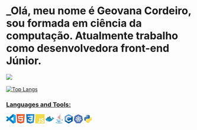 

# **_Olá, meu nome é Geovana Cordeiro, sou formada em ciência da computação. Atualmente trabalho como desenvolvedora front-end Júnior.**
<div>
    <a href=https://github.com/Geovascordeiro>
    <img bottom="150em" src="https://github-readme-stats.vercel.app/api/?username=Geovascordeiro&show_icons=true&theme=synthwave&include_all_commits=true&count_private=true"/>

![Top Langs](https://github-readme-stats.vercel.app/api/top-langs/?username=Geovascordeiro&theme=synthwave&layout=compact&langs_count=10")

</div>

### Languages and Tools:

<div>
    <img align="left" alt="Visual Studio Code" width="26px" src="https://raw.githubusercontent.com/github/explore/80688e429a7d4ef2fca1e82350fe8e3517d3494d/topics/visual-studio-code/visual-studio-code.png" />
    <img align="left" alt="HTML5" width="26px" src="https://raw.githubusercontent.com/devicons/devicon/master/icons/html5/html5-original.svg" />
    <img align="left" alt="CSS" width="26px" src="https://raw.githubusercontent.com/devicons/devicon/master/icons/css3/css3-original.svg" />
    <img align="left" alt="JavaScript" width="26px" src="https://raw.githubusercontent.com/devicons/devicon/master/icons/javascript/javascript-plain.svg" />
    <img align="left" alt="Docker" width="26px" src="https://raw.githubusercontent.com/devicons/devicon/master/icons/docker/docker-original.svg" />
    <img align="left" alt="Java" width="26px" src="https://raw.githubusercontent.com/devicons/devicon/master/icons/java/java-original.svg" />
    <img align="left" alt="C" width="26px" src="https://raw.githubusercontent.com/devicons/devicon/master/icons/c/c-original.svg" />
    <img align="left" alt="Kubernetes" width="26px" src="https://raw.githubusercontent.com/devicons/devicon/master/icons/kubernetes/kubernetes-plain.svg" />
    <img align="left" alt="Python" width="26px" src="https://raw.githubusercontent.com/devicons/devicon/master/icons/python/python-original.svg" />
</div>

